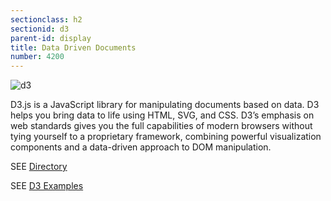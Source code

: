 ```yaml
---
sectionclass: h2
sectionid: d3
parent-id: display
title: Data Driven Documents
number: 4200
---
```


![d3](./img/d3.jpg)

D3.js is a JavaScript library for manipulating documents based on data. D3 helps you bring data to life using HTML, SVG, and CSS. D3’s emphasis on web standards gives you the full capabilities of modern browsers without tying yourself to a proprietary framework, combining powerful visualization components and a data-driven approach to DOM manipulation.

SEE [Directory](https://github.com/harps116/national-animals/tree/master/app/src)

SEE [D3 Examples](https://bost.ocks.org/mike/example/)
